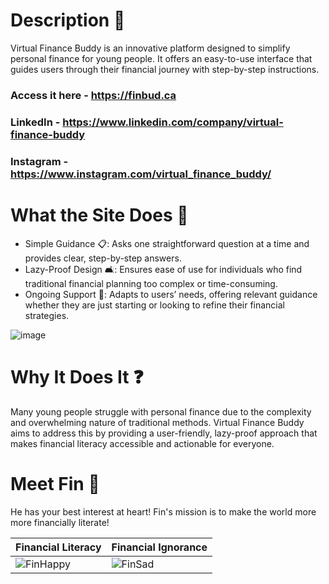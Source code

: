 # Description 💸

Virtual Finance Buddy is an innovative platform designed to simplify personal finance for young people. It offers an easy-to-use interface that guides users through their financial journey with step-by-step instructions.

### Access it here - https://finbud.ca

### LinkedIn - https://www.linkedin.com/company/virtual-finance-buddy

### Instagram - https://www.instagram.com/virtual_finance_buddy/

# What the Site Does 🌟

- Simple Guidance 📋: Asks one straightforward question at a time and provides clear, step-by-step answers.
- Lazy-Proof Design 🛋️: Ensures ease of use for individuals who find traditional financial planning too complex or time-consuming.
- Ongoing Support 🔄: Adapts to users’ needs, offering relevant guidance whether they are just starting or looking to refine their financial strategies.

![image](https://github.com/user-attachments/assets/3819d323-4a37-4cac-a35b-b9a42d4484e5)

# Why It Does It ❓

Many young people struggle with personal finance due to the complexity and overwhelming nature of traditional methods. Virtual Finance Buddy aims to address this by providing a user-friendly, lazy-proof approach that makes financial literacy accessible and actionable for everyone.

# Meet Fin 🐧

He has your best interest at heart! Fin's mission is to make the world more more financially literate!

| Financial Literacy                                                                           | Financial Ignorance                                                                        |
| -------------------------------------------------------------------------------------------- | ------------------------------------------------------------------------------------------ |
| ![FinHappy](https://github.com/user-attachments/assets/fecd31e0-ce1f-475f-a2ca-cfdeca5020ff) | ![FinSad](https://github.com/user-attachments/assets/8a1ef5b1-aad1-486a-8cb6-629ead2e8058) |
